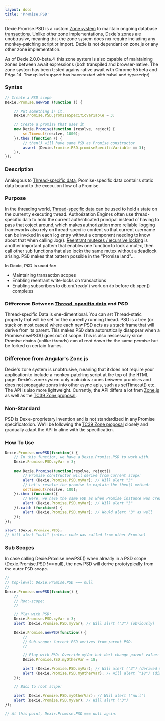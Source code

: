 ```yaml
---
layout: docs
title: 'Promise.PSD'
---
```


Dexie.Promise.PSD is a custom [Zone system](https://github.com/domenic/zones) to maintain ongoing database [transactions](/docs/Dexie/Dexie.transaction()). Unlike other zone implementations, Dexie's zones are unobtrusive, meaning that the zone system does not require including any monkey-patching script or import. Dexie is not dependant on zone.js or any other zone implementation.

As of Dexie 2.0.0-beta.4, this zone system is also capable of maintaining zones between await expressions (both transpiled and browser-native. The zone system has been tested agains native await with Chrome 55 beta and Edge 14. Transpiled support has been tested with babel and typescript).

### Syntax

```javascript
// Create a PSD scope
Dexie.Promise.newPSD (function () { 

    // Put something in it.
    Dexie.Promise.PSD.promiseSpecificVariable = 3; 

    // Create a promise that uses it
    new Dexie.Promise(function (resolve, reject) {
        setTimeout(resolve, 1000);
    }).then (function () {
        // then() will have same PSD as Promise constructor
        assert (Dexie.Promise.PSD.promiseSpecificVariable == 3);
    });
});
```

### Description

Analogous to [Thread-specific data](http://en.wikipedia.org/wiki/Thread-Specific_Data), Promise-specific data contains static data bound to the execution flow of a Promise.

### Purpose

In the threading world, [Thread-specific data](http://en.wikipedia.org/wiki/Thread-Specific_Data) can be used to hold a state on the currently executing thread. Authorization Engines often use thread-specific data to hold the current authenticated principal instead of having to pass that object around, which makes authorization more reliable, logging frameworks also rely on thread-specific content so that current username can be invoked in each log entry without a component needing to know about that when calling .log(). [Reentrant mutexes / recursive locking](http://en.wikipedia.org/wiki/Reentrant_mutex) is another important pattern that enables one function to lock a mutex, then call other sub functions that also locks the same mutex without a deadlock arising. PSD makes that pattern possible in the "Promise land"...

In Dexie, PSD is used for:
 * Maintaining transaction scopes
 * Enabling reentrant write-locks on transactions
 * Enabling subscribers to db.on('ready') work on db before db.open() completes

### Difference Between [Thread-specific data](http://en.wikipedia.org/wiki/Thread-Specific_Data) and PSD
Thread-specific Data is one-dimentional. You can set Thread-static property that will be set for the currently running thread. PSD is a tree (or stack on most cases) where each new PSD acts as a stack frame that will derive from its parent. This makes PSD data automatically disappear when a Promise.newPSD() goes out of scope. This is also nescessary since Promise chains (unlike threads) can all root down the the same promise but be forked on certain frames.

### Difference from Angular's Zone.js
Dexie's zone system is unobtrusive, meaning that it does not require your application to include a monkey-patching script at the top of the HTML page. Dexie's zone system only maintains zones between promises and does not propagate zones into other async apis, such as setTimeout() etc. The API is also more lightweight. Currently, the API differs a lot from [Zone.js](https://github.com/angular/zone.js/) as well as the [TC39 Zone proposal](https://github.com/domenic/zones).

### Non-Standard

PSD is Dexie-proprietary invention and is not standardized in any Promise specificatotion. We'll be following the [TC39 Zone proposal](https://github.com/domenic/zones) closely and gradually adapt the API to aline with the specification.

### How To Use

```javascript
Dexie.Promise.newPSD(function() {
    // In this function, we have a Dexie.Promise.PSD to work with.
    Dexie.Promise.PSD.myVar = 3;
    
    new Dexie.Promise(function(resolve, reject){
        // Promise constructor will derive from current scope:
        alert (Dexie.Promise.PSD.myVar); // Will alert "3"
        // Let's resolve the promise to explain the then() method:
        setTimeout(resolve, 100);
    }).then (function(){
        // Here, we have the same PSD as when Promise instance was created
        alert (Dexie.Promise.PSD.myVar); // Will alert "3"
    }).catch (function() {
        alert (Dexie.Promise.PSD.myVar); // Would alert "3" as well
    });
});

alert (Dexie.Promise.PSD);
// Will alert "null" (unless code was called from other Promise)
```

### Sub Scopes

In case calling Dexie.Promise.newPSD() when already in a PSD scope (Dexie.Promise.PSD !== null), the new PSD will derive prototypically from the outer PSD scope.

```javascript
//
// top-level: Dexie.Promise.PSD === null
//
Dexie.Promise.newPSD(function() {
    //
    // Root-scope:
    //

    // Play with PSD:
    Dexie.Promise.PSD.myVar = 3; 
    alert (Dexie.Promise.PSD.myVar); // Will alert ("3") (obviously)

    Dexie.Promise.newPSD(function() {
        //
        // Sub-scope: Current PSD derives from parent PSD.
        //

        // Play with PSD: Override myVar but dont change parent value:
        Dexie.Promise.PSD.myOtherVar = 18;

        alert (Dexie.Promise.PSD.myVar); // Will alert ("3") (derived value)
        alert (Dexie.Promise.PSD.myOtherVar); // Will alert ("18") (direct val)   
    });

    // Back to root scope:

    alert (Dexie.Promise.PSD.myOtherVar); // Will alert ("null")
    alert (Dexie.Promise.PSD.myVar); // Will alert ("3")
});

// At this point, Dexie.Promise.PSD === null again.
```
